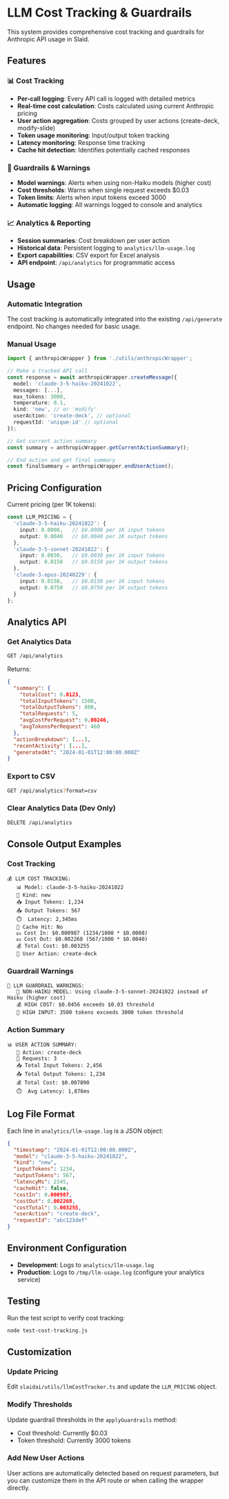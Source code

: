 # LLM Cost Tracking & Guardrails

This system provides comprehensive cost tracking and guardrails for Anthropic API usage in Slaid.

## Features

### 📊 Cost Tracking
- **Per-call logging**: Every API call is logged with detailed metrics
- **Real-time cost calculation**: Costs calculated using current Anthropic pricing
- **User action aggregation**: Costs grouped by user actions (create-deck, modify-slide)
- **Token usage monitoring**: Input/output token tracking
- **Latency monitoring**: Response time tracking
- **Cache hit detection**: Identifies potentially cached responses

### 🚨 Guardrails & Warnings
- **Model warnings**: Alerts when using non-Haiku models (higher cost)
- **Cost thresholds**: Warns when single request exceeds $0.03
- **Token limits**: Alerts when input tokens exceed 3000
- **Automatic logging**: All warnings logged to console and analytics

### 📈 Analytics & Reporting
- **Session summaries**: Cost breakdown per user action
- **Historical data**: Persistent logging to `analytics/llm-usage.log`
- **Export capabilities**: CSV export for Excel analysis
- **API endpoint**: `/api/analytics` for programmatic access

## Usage

### Automatic Integration
The cost tracking is automatically integrated into the existing `/api/generate` endpoint. No changes needed for basic usage.

### Manual Usage
```typescript
import { anthropicWrapper } from './utils/anthropicWrapper';

// Make a tracked API call
const response = await anthropicWrapper.createMessage({
  model: 'claude-3-5-haiku-20241022',
  messages: [...],
  max_tokens: 3000,
  temperature: 0.1,
  kind: 'new', // or 'modify'
  userAction: 'create-deck', // optional
  requestId: 'unique-id' // optional
});

// Get current action summary
const summary = anthropicWrapper.getCurrentActionSummary();

// End action and get final summary
const finalSummary = anthropicWrapper.endUserAction();
```

## Pricing Configuration

Current pricing (per 1K tokens):

```typescript
const LLM_PRICING = {
  'claude-3-5-haiku-20241022': {
    input: 0.0008,   // $0.0008 per 1K input tokens
    output: 0.0040   // $0.0040 per 1K output tokens
  },
  'claude-3-5-sonnet-20241022': {
    input: 0.0030,   // $0.0030 per 1K input tokens
    output: 0.0150   // $0.0150 per 1K output tokens
  },
  'claude-3-opus-20240229': {
    input: 0.0150,   // $0.0150 per 1K input tokens
    output: 0.0750   // $0.0750 per 1K output tokens
  }
};
```

## Analytics API

### Get Analytics Data
```bash
GET /api/analytics
```

Returns:
```json
{
  "summary": {
    "totalCost": 0.0123,
    "totalInputTokens": 1500,
    "totalOutputTokens": 800,
    "totalRequests": 5,
    "avgCostPerRequest": 0.00246,
    "avgTokensPerRequest": 460
  },
  "actionBreakdown": [...],
  "recentActivity": [...],
  "generatedAt": "2024-01-01T12:00:00.000Z"
}
```

### Export to CSV
```bash
GET /api/analytics?format=csv
```

### Clear Analytics Data (Dev Only)
```bash
DELETE /api/analytics
```

## Console Output Examples

### Cost Tracking
```
💰 LLM COST TRACKING:
   📊 Model: claude-3-5-haiku-20241022
   🔄 Kind: new
   📥 Input Tokens: 1,234
   📤 Output Tokens: 567
   ⏱️  Latency: 2,345ms
   💾 Cache Hit: No
   💵 Cost In: $0.000987 (1234/1000 * $0.0008)
   💵 Cost Out: $0.002268 (567/1000 * $0.0040)
   💰 Total Cost: $0.003255
   🎯 User Action: create-deck
```

### Guardrail Warnings
```
🚨 LLM GUARDRAIL WARNINGS:
   🚨 NON-HAIKU MODEL: Using claude-3-5-sonnet-20241022 instead of Haiku (higher cost)
   💰 HIGH COST: $0.0456 exceeds $0.03 threshold
   📝 HIGH INPUT: 3500 tokens exceeds 3000 token threshold
```

### Action Summary
```
📊 USER ACTION SUMMARY:
   🎯 Action: create-deck
   🔢 Requests: 3
   📥 Total Input Tokens: 2,456
   📤 Total Output Tokens: 1,234
   💰 Total Cost: $0.007890
   ⏱️  Avg Latency: 1,876ms
```

## Log File Format

Each line in `analytics/llm-usage.log` is a JSON object:

```json
{
  "timestamp": "2024-01-01T12:00:00.000Z",
  "model": "claude-3-5-haiku-20241022",
  "kind": "new",
  "inputTokens": 1234,
  "outputTokens": 567,
  "latencyMs": 2345,
  "cacheHit": false,
  "costIn": 0.000987,
  "costOut": 0.002268,
  "costTotal": 0.003255,
  "userAction": "create-deck",
  "requestId": "abc123def"
}
```

## Environment Configuration

- **Development**: Logs to `analytics/llm-usage.log`
- **Production**: Logs to `/tmp/llm-usage.log` (configure your analytics service)

## Testing

Run the test script to verify cost tracking:

```bash
node test-cost-tracking.js
```

## Customization

### Update Pricing
Edit `slaidai/utils/llmCostTracker.ts` and update the `LLM_PRICING` object.

### Modify Thresholds
Update guardrail thresholds in the `applyGuardrails` method:
- Cost threshold: Currently $0.03
- Token threshold: Currently 3000 tokens

### Add New User Actions
User actions are automatically detected based on request parameters, but you can customize them in the API route or when calling the wrapper directly.
